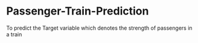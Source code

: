 # Passenger-Train-Prediction
To predict the Target variable which denotes the strength of passengers in a train
